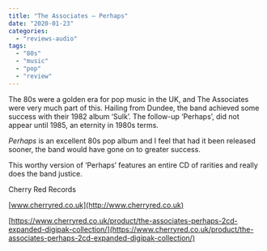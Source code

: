 ```yaml
---
title: "The Associates – Perhaps"
date: "2020-01-23"
categories: 
  - "reviews-audio"
tags: 
  - "80s"
  - "music"
  - "pop"
  - "review"
---
```


The 80s were a golden era for pop music in the UK, and The Associates were very much part of this. Hailing from Dundee, the band achieved some success with their 1982 album ‘Sulk’. The follow-up ‘Perhaps’, did not appear until 1985, an eternity in 1980s terms.

_Perhaps_ is an excellent 80s pop album and I feel that had it been released sooner, the band would have gone on to greater success.

This worthy version of ‘Perhaps’ features an entire CD of rarities and really does the band justice.

Cherry Red Records

[www.cherryred.co.uk](http://www.cherryred.co.uk)

[https://www.cherryred.co.uk/product/the-associates-perhaps-2cd-expanded-digipak-collection/](https://www.cherryred.co.uk/product/the-associates-perhaps-2cd-expanded-digipak-collection/)
